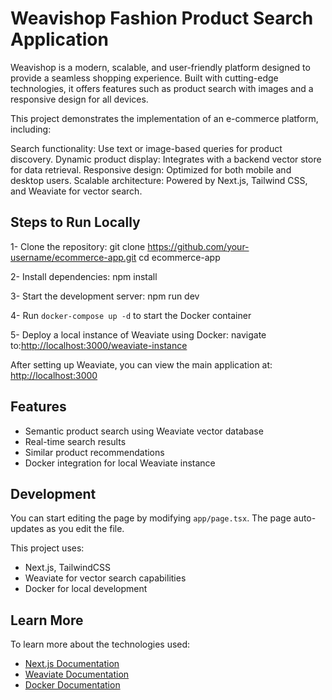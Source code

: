 # Weavishop Fashion Product Search Application
Weavishop is a modern, scalable, and user-friendly platform designed to provide a seamless shopping experience. Built with cutting-edge technologies, it offers features such as product search with images  and a responsive design for all devices.

This project demonstrates the implementation of an e-commerce platform, including:

Search functionality: Use text or image-based queries for product discovery.
Dynamic product display: Integrates with a backend vector store for data retrieval.
Responsive design: Optimized for both mobile and desktop users.
Scalable architecture: Powered by Next.js, Tailwind CSS, and Weaviate for vector search.


## Steps to Run Locally

1- Clone the repository:
git clone https://github.com/your-username/ecommerce-app.git
cd ecommerce-app

2- Install dependencies:
npm install

3- Start the development server:
npm run dev

4- Run `docker-compose up -d` to start the Docker container

5- Deploy a local instance of Weaviate using Docker:
navigate to:[http://localhost:3000/weaviate-instance](http://localhost:3000/weaviate-instance)

After setting up Weaviate, you can view the main application at:
[http://localhost:3000](http://localhost:3000)

## Features

- Semantic product search using Weaviate vector database
- Real-time search results
- Similar product recommendations
- Docker integration for local Weaviate instance

## Development

You can start editing the page by modifying `app/page.tsx`. The page auto-updates as you edit the file.

This project uses:
- Next.js, TailwindCSS
- Weaviate for vector search capabilities
- Docker for local development

## Learn More

To learn more about the technologies used:

- [Next.js Documentation](https://nextjs.org/docs)
- [Weaviate Documentation](https://weaviate.io/developers/weaviate)
- [Docker Documentation](https://docs.docker.com/)
